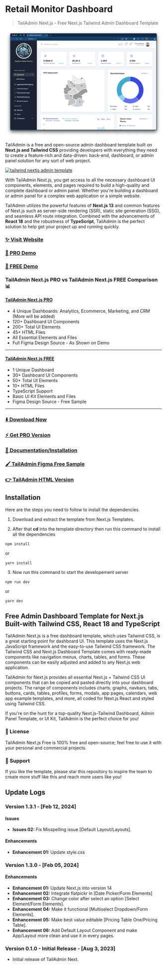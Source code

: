 # Retail Monitor Dashboard

> TailAdmin Next.js - Free Next.js Tailwind Admin Dashboard Template

![Screenshot](docs/screenshot.png)

TailAdmin is a free and open-source admin dashboard template built on **Next.js and Tailwind CSS** providing developers with everything they need to create a feature-rich and data-driven: back-end, dashboard, or admin panel solution for any sort of web project.

[![tailwind nextjs admin template](https://github.com/TailAdmin/free-nextjs-admin-dashboard/blob/main/tailadmin-nextjs.jpg)](https://nextjs-demo.tailadmin.com/)

With TailAdmin Next.js, you get access to all the necessary dashboard UI components, elements, and pages required to build a high-quality and complete dashboard or admin panel. Whether you're building a dashboard or admin panel for a complex web application or a simple website. 

TailAdmin utilizes the powerful features of **Next.js 13** and common features of Next.js such as server-side rendering (SSR), static site generation (SSG), and seamless API route integration. Combined with the advancements of **React 18** and the robustness of **TypeScript**, TailAdmin is the perfect solution to help get your project up and running quickly.

### [✨ Visit Website](https://tailadmin.com/)

### [🚀 PRO Demo](https://nextjs-demo.tailadmin.com/)

### [🚀 FREE Demo](https://nextjs-free-demo.tailadmin.com/)

### TailAdmin Next.js PRO vs TailAdmin Next.js FREE Comparison 📊

#### [TailAdmin Next.js PRO](https://nextjs-demo.tailadmin.com/)

* 4 Unique Dashboards: Analytics, Ecommerce, Marketing, and CRM (More will be added)
* 120+ Dashboard UI Components
* 200+ Total UI Elements
* 45+ HTML Files
* All Essential Elements and Files
* Full Figma Design Source - As Shown on Demo
___

#### [TailAdmin Next.js FREE](https://free-nextjs-demo.tailadmin.com/)

* 1 Unique Dashboard
* 30+ Dashboard UI Components
* 50+ Total UI Elements 
* 10+ HTML Files
* TypeScript Support
* Basic UI Kit Elements and Files
* Figma Design Source - Free Sample
___

### [⬇️ Download Now](https://tailadmin.com/download)

### [⚡ Get PRO Version](https://tailadmin.com/pricing)

### [📄 Documentation/Installation](https://tailadmin.com/docs)

### [🖌️ TailAdmin Figma Free Sample](https://www.figma.com/community/file/1214477970819985778)

### [👉 TailAdmin HTML Version](https://github.com/TailAdmin/tailadmin-free-tailwind-dashboard-template)

## Installation

Here are the steps you need to follow to install the dependencies.

1. Download and extract the template from Next.js Templates.

2. After that **cd** into the template directory then run this command to install all the dependencies

```
npm install
```

or

```
yarn install
```

3. Now run this command to start the developement server

```
npm run dev
```

or 

```
yarn dev
```

## Free Admin Dashboard Template for Next.js Built-with Tailwind CSS, React 18 and TypeScript

TailAdmin Next.js is a free dashboard template, which uses Tailwind CSS, is a great starting point for dashboard UI. This template uses the Next.js JavaScript framework and the easy-to-use Tailwind CSS framework. The Tailwind CSS and Next.js Dashboard Template comes with ready-made components like navigation menus, charts, tables, and forms. These components can be easily adjusted and added to any Next.js web application.

TailAdmin for Next.js provides all essential Next.js + Tailwind CSS UI components that can be copied and pasted directly into your dashboard projects. The range of components includes charts, graphs, navbars, tabs, buttons, cards, tables, profiles, forms, modals, app pages, calendars, web app example templates, and more, all coded for Next.js React and styled using Tailwind CSS.

If you're on the hunt for a top-quality Next.js-Tailwind Dashboard, Admin Panel Template, or UI Kit, TailAdmin is the perfect choice for you!

### 📄 License

TailAdmin Next.js Free is 100% free and open-source; feel free to use it with your personal and commercial projects.

### 💜 Support

If you like the template, please star this repository to inspire the team to create more stuff like this and reach more users like you!

## Update Logs

### Version 1.3.1 - [Feb 12, 2024]

#### Issues

* **Issues 02:** Fix Misspelling issue [Default Layout/Layouts].

#### Enhancements

* **Enhancement 01:** Update style.css

### Version 1.3.0 - [Feb 05, 2024]

#### Enhancements

* **Enhancement 01:** Update Next.js into version 14
* **Enhancement 02:** Integrate flatpickr in [Date Picker/Form Elements]
* **Enhancement 03:** Change color after select an option [Select Element/Form Elements].
* **Enhancement 04:** Make it functional [Multiselect Dropdown/Form Elements].
* **Enhancement 05:** Make best value editable [Pricing Table One/Pricing Table].
* **Enhancement 06:** Add Default Layout Component and make App/Layout more clean and use it in every pages.

### Version 0.1.0 - Initial Release - [Aug 3, 2023]

* Initial release of TailAdmin Next.
